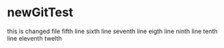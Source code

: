 # newGitTest
this is changed file
fifth line
sixth line
seventh line
eigth line
ninth line
tenth line
eleventh
twelth